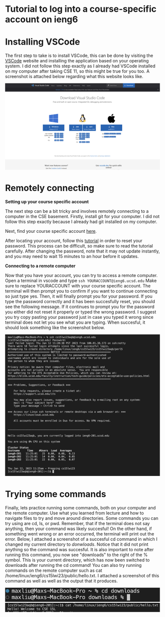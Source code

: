 # Tutorial to log into a course-specific account on ieng6

# Installing VSCode

The first step to take is to install VSCode, this can be done by visiting the [VSCode](https://code.visualstudio.com/download) website and installing the application based on your operating system. I did not follow this step exactly as I already had VSCode installed on my computer after taking CSE 11, so this might be true for you too. A screenshot is attached below regarding what this website looks like. 

![VSCode Image](images/vscode.png)

# Remotely connecting

**Setting up your course specific account**

The next step can be a bit tricky and involves remotely connecting to a computer in the CSE basement. Firstly, install git for your computer. I did not follow this step exactly because I already had git installed on my computer. 

Next, find your course specific account [here](https://sdacs.ucsd.edu/~icc/index.php). 

After locating your account, follow this [tutorial](https://docs.google.com/document/d/1hs7CyQeh-MdUfM9uv99i8tqfneos6Y8bDU0uhn1wqho/edit) in order to reset your password. This process can be difficult, so make sure to read the tutorial carefully. After changing the password, note that it may not update instantly, and you may need to wait 15 minutes to an hour before it updates. 

**Connecting to a remote computer**

Now that you have your account, you can try to access a remote computer. Open a terminal in vscode and type `ssh YOURACCOUNT@ieng6.ucsd.edu` Make sure to replace YOURACCOUNT with your course specific account. The terminal will then prompt you to confirm if you want to continue connecting so just type yes. Then, it will finally prompt you for your password. If you type the password correctly and it has been succesfully reset, you should see the following message. If it continues to prompt you for the password you either did not reset it properly or typed the wrong password. I suggest you try copy pasting your password just in case you typed it wrong since terminal does not let you see what you are typing. When succesful, it should look something like the screenshot below. 

![Remote Connection image](images/remoteConnection.png)

# Trying some commands

Finally, lets practice running some commands, both on your computer and the remote computer. Use what you learned from lecture and how to navigate files to try and move around directories. Some commands you can try using are cd, ls, or pwd. Remember, that if the terminal does not say anything, then your command was likely succesful! On the other hand, if something went wrong or an error occurred, the terminal will print out the error. Below, I attached a screenshot of a succesful cd command in which I changed my current directory to *donwloads*. Notice that it did not print anything so the command was succesful. It is also important to note after running this command, you now see "downloads" to the right of the % symbol. This is your current directory, which has now been switched to downloads after running the cd command! You can also try running commands on the remote computer such as cat /home/linux/ieng6/cs15lwi23/public/hello.txt. I attached a screenshot of this command as well as well as the output that it produces. 

![Commands image](images/commands.png)
![Remote Commands image](images/remoteCommands.png)

